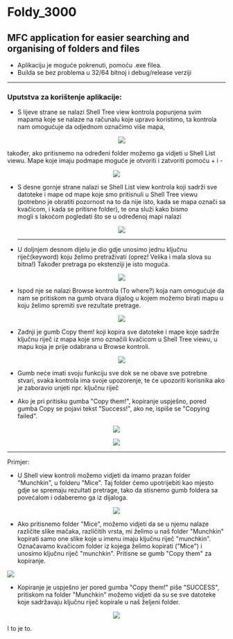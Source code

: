 # Foldy_3000
MFC application for easier searching and organising of folders and files 
-------------------------------------------------------------------------------------------------
* Aplikaciju je moguće pokrenuti, pomoću .exe filea.
* Builda se bez problema u 32/64 bitnoj i debug/release verziji

-------------------------------------

<h3>Uputstva za korištenje aplikacije:</h3>

* S lijeve strane se nalazi Shell Tree view kontrola popunjena svim mapama koje se nalaze na računalu koje upravo koristimo, ta kontrola nam omogućuje 
  da odjednom označimo više mapa, 

  <p align="center">
  <img src="https://www.linkpicture.com/q/1_295.jpg" />
  </p>

 također, ako pritisnemo na određeni folder možemo ga vidjeti u Shell List viewu. Mape koje imaju podmape moguće je otvoriti i zatvoriti pomoću + i -
  
  <p align="center">
  <img src="https://www.linkpicture.com/q/2_106.png" />
  </p>
 
 
 
* S desne gornje strane nalazi se Shell List view kontrola koji sadrži sve datoteke i mape od mape koje smo pritisnuli u Shell Tree viewu 
  (potrebno je obratiti pozornost na to da nije isto, kada se mapa označi sa kvačicom, i kada se pritisne folder), te ona služi kako bismo   
  mogli s lakoćom pogledati što se u određenoj mapi nalazi
  
  <p align="center">
  <img src="https://www.linkpicture.com/q/3_84.png" />
  </p>
  
  ----------------------------------------------------------------------------------------------------------
  
* U doljnjem desnom dijelu je dio gdje unosimo jednu ključnu riječ(keyword) koju želimo pretraživati (oprez! Velika i mala slova su bitna!)
  Također pretraga po ekstenziji je isto moguća.
  
    <p align="center">
  <img src="https://www.linkpicture.com/q/4_63.png" />
  </p>

* Ispod nje se nalazi Browse kontrola (To where?) koja nam omogućuje da nam se pritiskom na gumb otvara dijalog u kojem možemo birati mapu u koju želimo spremiti
  sve rezultate pretrage.
  
     <p align="center">
  <img src="https://www.linkpicture.com/q/5_48.png" />
  </p>

* Zadnji je gumb Copy them! koji kopira sve datoteke i mape koje sadrže ključnu riječ iz mapa koje smo označili kvačicom u Shell Tree viewu, 
  u mapu koja je prije odabrana u Browse kontroli.
  
  <p align="center">
  <img src="https://www.linkpicture.com/q/6_48.png" />
  </p>
  
* Gumb neće imati svoju funkciju sve dok se ne obave sve potrebne stvari, svaka kontrola ima svoje upozorenje, te će upozoriti korisnika ako je zaboravio
  unjeti npr. ključnu riječ
  
 * Ako je pri pritisku gumba "Copy them!", kopiranje uspješno, pored gumba Copy se pojavi tekst "Success!", ako ne, ispiše se "Copying failed".
 

  <p align="center">
  <img src="https://www.linkpicture.com/q/8_37.png" />
  </p>
  
  <p align="center">
  <img src="https://www.linkpicture.com/q/7_40.png" />
  </p>

  ---------------------------------------------
  
  Primjer:
  
 * U Shell view kontroli možemo vidjeti da imamo prazan folder "Munchkin", u folderu "Mice".
  Taj folder ćemo upotrijebiti kao mjesto gdje se spremaju rezultati pretrage, tako da stisnemo gumb foldera sa povećalom i odaberemo ga iz dijaloga.
  

  <p align="center">
  <img src="https://www.linkpicture.com/q/9_36.png" />
  </p>
  
*  Ako pritisnemo folder "Mice", možemo vidjeti da se u njemu nalaze različite slike mačaka, različitih vrsta, mi želimo u naš folder "Munchkin" kopirati
  samo one slike koje u imenu imaju ključnu riječ "munchkin".
  Označavamo kvačicom folder iz kojega želimo kopirati ("Mice") i unosimo ključnu riječ "munchkin".
  Pritisne se gumb "Copy them" za kopiranje.
   <p align="center">
  <img src="https://www.linkpicture.com/q/11_30.png" />
  </p>
  
*  Kopiranje je uspješno jer pored gumba "Copy them!" piše "SUCCESS", pritiskom na folder "Munchkin" možemo vidjeti da su se sve datoteke koje sadržavaju ključnu riječ
  kopirale u naš željeni folder.
  
 <p align="center">
  <img src="https://www.linkpicture.com/q/12_34.png" />
  </p>
  
  I to je to.
  
  
  
